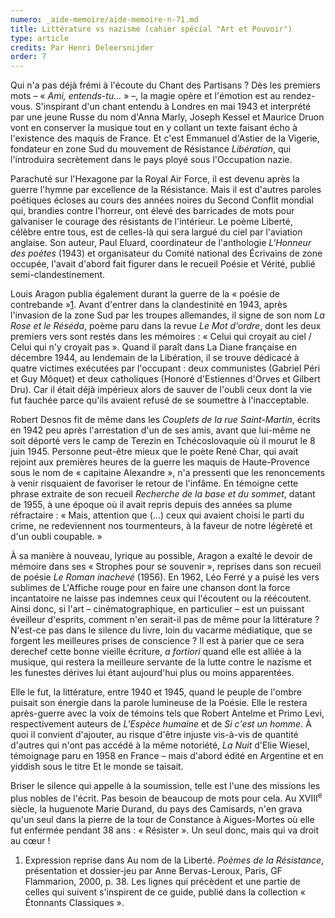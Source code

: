 ```yaml
---
numero: _aide-memoire/aide-memoire-n-71.md
title: Littérature vs nazisme (cahier spécial "Art et Pouvoir")
type: article
credits: Par Henri Deleersnijder
order: 7
---
```

Qui n'a pas déjà frémi à l'écoute du Chant des Partisans ? Dès les premiers mots – « _Ami, entends-tu..._ » –, la magie opère et l'émotion est au rendez-vous. S'inspirant d'un chant entendu à Londres en mai 1943 et interprété par une jeune Russe du nom d'Anna Marly, Joseph Kessel et Maurice Druon vont en conserver la musique tout en y collant un texte faisant écho à l'existence des maquis de France. Et c'est Emmanuel d'Astier de la Vigerie, fondateur en zone Sud du mouvement de Résistance _Libération_, qui l'introduira secrètement dans le pays ployé sous l'Occupation nazie.

Parachuté sur l'Hexagone par la Royal Air Force, il est devenu après la guerre l'hymne par excellence de la Résistance. Mais il est d'autres paroles poétiques écloses au cours des années noires du Second Conflit mondial qui, brandies contre l'horreur, ont élevé des barricades de mots pour galvaniser le courage des résistants de l'intérieur. Le poème Liberté, célèbre entre tous, est de celles-là qui sera largué du ciel par l'aviation anglaise. Son auteur, Paul Eluard, coordinateur de l'anthologie _L'Honneur des poètes_ (1943) et organisateur du Comité national des Écrivains de zone occupée, l'avait d'abord fait figurer dans le recueil Poésie et Vérité, publié semi-clandestinement.

Louis Aragon publia également durant la guerre de la « poésie de contrebande »[1](#footnote-1). Avant d'entrer dans la clandestinité en 1943, après l'invasion de la zone Sud par les troupes allemandes, il signe de son nom _La Rose et le Réséda_, poème paru dans la revue _Le Mot d'ordre_, dont les deux premiers vers sont restés dans les mémoires : « Celui qui croyait au ciel / Celui qui n'y croyait pas ». Quand il paraît dans La Diane française en décembre 1944, au lendemain de la Libération, il se trouve dédicacé à quatre victimes exécutées par l'occupant : deux communistes (Gabriel Péri et Guy Môquet) et deux catholiques (Honoré d'Estiennes d'Orves et Gilbert Dru). Car il était déjà impérieux alors de sauver de l'oubli ceux dont la vie fut fauchée parce qu'ils avaient refusé de se soumettre à l'inacceptable.

Robert Desnos fit de même dans les _Couplets de la rue Saint-Martin_, écrits en 1942 peu après l'arrestation d'un de ses amis, avant que lui-même ne soit déporté vers le camp de Terezin en Tchécoslovaquie où il mourut le 8 juin 1945. Personne peut-être mieux que le poète René Char, qui avait rejoint aux premières heures de la guerre les maquis de Haute-Provence sous le nom de « capitaine Alexandre », n'a pressenti que les renoncements à venir risquaient de favoriser le retour de l'infâme. En témoigne cette phrase extraite de son recueil _Recherche de la base et du sommet_, datant de 1955, à une époque où il avait repris depuis des années sa plume réfractaire : « Mais, attention que (...) ceux qui avaient choisi le parti du crime, ne redeviennent nos tourmenteurs, à la faveur de notre légèreté et d'un oubli coupable. »

À sa manière à nouveau, lyrique au possible, Aragon a exalté le devoir de mémoire dans ses « Strophes pour se souvenir », reprises dans son recueil de poésie _Le Roman inachevé_ (1956). En 1962, Léo Ferré y a puisé les vers sublimes de L'Affiche rouge pour en faire une chanson dont la force incantatoire ne laisse pas indemnes ceux qui l'écoutent ou la réécoutent. Ainsi donc, si l'art – cinématographique, en particulier – est un puissant éveilleur d'esprits, comment n'en serait-il pas de même pour la littérature ? N'est-ce pas dans le silence du livre, loin du vacarme médiatique, que se forgent les meilleures prises de conscience ? Il est à parier que ce sera derechef cette bonne vieille écriture, _a fortiori_ quand elle est alliée à la musique, qui restera la meilleure servante de la lutte contre le nazisme et les funestes dérives lui étant aujourd'hui plus ou moins apparentées.   

Elle le fut, la littérature, entre 1940 et 1945, quand le peuple de l'ombre puisait son énergie dans la parole lumineuse de la Poésie. Elle le restera après-guerre avec la voix de témoins tels que Robert Antelme et Primo Levi, respectivement auteurs de _L'Espèce humaine_ et de _Si c'est un homme_. À quoi il convient d'ajouter, au risque d'être injuste vis-à-vis de quantité d'autres qui n'ont pas accédé à la même notoriété, _La Nuit_ d'Elie Wiesel, témoignage paru en 1958 en France – mais d'abord édité en Argentine et en yiddish sous le titre Et le monde se taisait.

Briser le silence qui appelle à la soumission, telle est l'une des missions les plus nobles de l'écrit. Pas besoin de beaucoup de mots pour cela. Au XVIII<sup>e</sup> siècle, la huguenote Marie Durand, du pays des Camisards, n'en grava qu'un seul dans la pierre de la tour de Constance à Aigues-Mortes où elle fut enfermée pendant 38 ans : « Résister ». Un seul donc, mais qui va droit au cœur !

1. Expression reprise dans Au nom de la Liberté. _Poèmes de la Résistance_, présentation et dossier-jeu par Anne Bervas-Leroux, Paris, GF Flammarion, 2000, p. 38. Les lignes qui précèdent et une partie de celles qui suivent s'inspirent de ce guide, publié dans la collection « Étonnants Classiques ».
